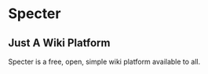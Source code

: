 Specter
=======

Just A Wiki Platform
--------------------

Specter is a free, open, simple wiki platform available to all.
